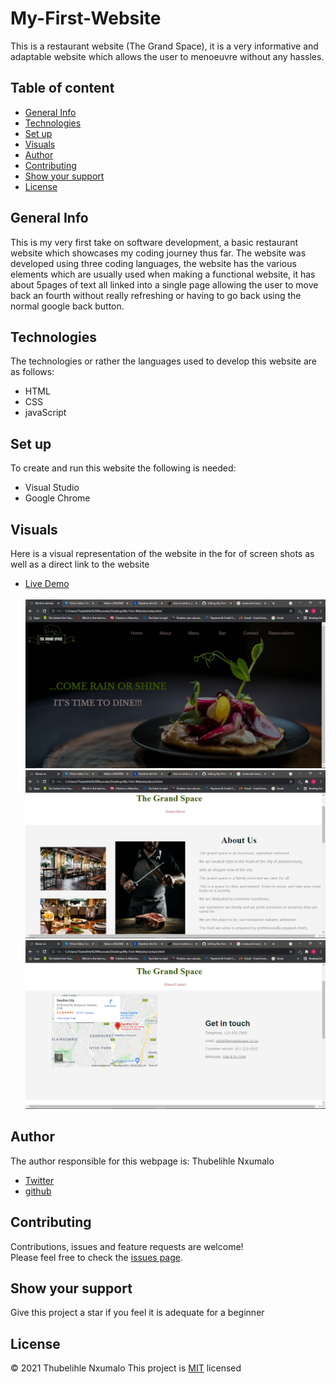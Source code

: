 # My-First-Website
This is a restaurant website (The Grand Space), 
it is a very informative and adaptable website which allows the user to menoeuvre without any hassles.
 ## Table of content
 * [General Info](#general-info)
 * [Technologies](#technologies)
 * [Set up](#set-up)
 * [Visuals](#visuals)
 * [Author](#author)
 * [Contributing](#contributing)
 * [Show your support](#show-your-support)
 * [License](#license)
 ## General Info
 This is my very first take on software development, a basic restaurant website which showcases my coding journey thus far. The website  was developed using three coding languages, the website has the various elements which  are usually used when making a functional website, it has about 5pages of text all linked into a single page allowing the user to move back an fourth without really refreshing or having to go back using the normal google back button.
 
 ## Technologies
 The technologies or rather the languages used to develop this website are as follows:
 * HTML
 * CSS
 * javaScript
 
 ## Set up
 To create and run this website the following is needed:
 * Visual Studio
 * Google Chrome
 
 ## Visuals
 Here is a visual representation of the website in the for of screen shots as well as a direct link to the website
 * [Live Demo]() <br/><br/>
 ![](https://github.com/ThubehN/My-First-Website/blob/develop/images/Screenshot%20(5).png) ![](https://github.com/ThubehN/My-First-Website/blob/develop/images/Screenshot%20(6).png)![](https://github.com/ThubehN/My-First-Website/blob/develop/images/Screenshot%20(8).png)
 
 ## Author
 The author responsible for this webpage is:
 Thubelihle Nxumalo
 * [Twitter](https://twitter.com/Thubeh_N)
 * [github](https://github.com/ThubehN)
 
 ## Contributing
 Contributions, issues and feature requests are welcome!<br/>
 Please feel free to check the [issues page]().
 
 ## Show your support
 Give this project a star if you feel it is adequate for a beginner
 
 ## License
 &copy; 2021 Thubelihle Nxumalo
 This project is [MIT]() licensed
